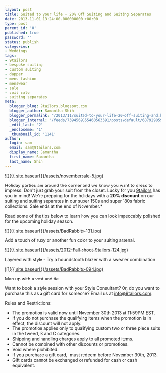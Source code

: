 ```yaml
---
layout: post
title: Suited to your life - 20% Off Suiting and Suiting Separates
date: 2013-11-01 13:24:00.000000000 +00:00
type: post
parent_id: '0'
published: true
password: ''
status: publish
categories:
- Weddings
tags:
- 9tailors
- bespoke suiting
- custom suiting
- dapper
- mens fashion
- menswear
- sale
- suit sale
- suiting separates
meta:
  blogger_blog: 9tailors.blogspot.com
  blogger_author: Samantha Shih
  blogger_permalink: "/2013/11/suited-to-your-life-20-off-suiting-and.html"
  blogger_internal: "/feeds/7394569855460563391/posts/default/6879298593131381899"
  _edit_last: '2'
  _encloseme: '1'
  _thumbnail_id: '1141'
author:
  login: sam
  email: sam@9tailors.com
  display_name: Samantha
  first_name: Samantha
  last_name: Shih
---
```

[![]({{ site.baseurl }}/assets/novembersale-5.jpg)](http://2.bp.blogspot.com/-SHDOHvUbdXM/UnF8_sJslnI/AAAAAAAARuo/xwotATUtcHM/s1600/novembersale-5.jpg)

  
Holiday parties are around the corner and we know you want to dress to impress. Don't just grab your suit from the closet. Lucky for you [9tailors](http://www.9tailors.com/) has you in mind! We're prepping for the holidays with a **20% discount** on our suiting and suiting separates in our super 150s and super 180s fabric collections. Sale ends at the end of November.*   
  
Read some of the tips below to learn how you can look impeccably polished for the upcoming holiday season. 

[![]({{ site.baseurl }}/assets/BadRabbits-131.jpg)](http://3.bp.blogspot.com/-BpPrsLMrzj8/Um66ykUIJ1I/AAAAAAAARoE/-sZjpeemzJA/s1600/BadRabbits-131.jpg)

Add a touch of ruby or another fun color to your suiting arsenal.

[![]({{ site.baseurl }}/assets/2012-Fall-shoot-9tailors-124.jpg)](http://2.bp.blogspot.com/-z69pk_6i7v4/Um68kjJT_0I/AAAAAAAARoU/GaBz339WB8w/s1600/2012-Fall-shoot-9tailors-124.jpg)

Layered with style - Try a houndstooth blazer with a sweater combination

[![]({{ site.baseurl }}/assets/BadRabbits-094.jpg)](http://1.bp.blogspot.com/-Y8S4q04YvEA/Um69k_nYwoI/AAAAAAAARoc/iyUH_XgTv10/s1600/BadRabbits-094.jpg)

Man up with a vest and tie.

Want to book a style session with your Style Consultant? Or, do you want to purchase this as a gift card for someone? Email us at [info@9tailors.com](mailto:info@9tailors.com).

Rules and Restrictions: 

*   The promotion is valid now until November 30th 2013 at 11:59PM EST.
*   If you do not purchase the qualifying items when the promotion is in effect, the discount will not apply.
*   The promotion applies only to qualifying custom two or three piece suits in the tweed, B and C categories.
*   Shipping and handling charges apply to all promoted items.
*   Cannot be combined with other discounts or promotions. 
*   Void where prohibited.
*   If you purchase a gift card,  must redeem before November 30th, 2013. 
*   Gift cards cannot be exchanged or refunded for cash or cash equivalent.